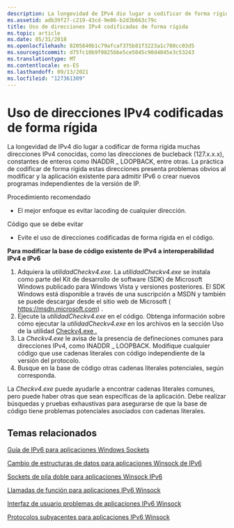 ```yaml
---
description: La longevidad de IPv4 dio lugar a codificar de forma rígida muchas direcciones IPv4 conocidas, como las direcciones de bucleback (127.x.x.x), constantes de enteros como INADDR \_ LOOPBACK, entre otras.
ms.assetid: adb39f27-c219-43cd-9e86-b2d3b663c79c
title: Uso de direcciones IPv4 codificadas de forma rígida
ms.topic: article
ms.date: 05/31/2018
ms.openlocfilehash: 8205840b1c79afcaf375b81f3223a1c780cc03d5
ms.sourcegitcommit: d75fc10b9f0825bbe5ce5045c90d4045e3c53243
ms.translationtype: MT
ms.contentlocale: es-ES
ms.lasthandoff: 09/13/2021
ms.locfileid: "127361309"
---
```

# <a name="use-of-hardcoded-ipv4-addresses"></a>Uso de direcciones IPv4 codificadas de forma rígida

La longevidad de IPv4 dio lugar a codificar de forma rígida muchas direcciones IPv4 conocidas, como las direcciones de bucleback (127.x.x.x), constantes de enteros como INADDR \_ LOOPBACK, entre otras. La práctica de codificar de forma rígida estas direcciones presenta problemas obvios al modificar y la aplicación existente para admitir IPv6 o crear nuevos programas independientes de la versión de IP.

Procedimiento recomendado

-   El mejor enfoque es evitar lacoding de cualquier dirección.

Código que se debe evitar

-   Evite el uso de direcciones codificadas de forma rígida en el código.

**Para modificar la base de código existente de IPv4 a interoperabilidad IPv4 e IPv6**

1.  Adquiera la *utilidadCheckv4.exe.* La *utilidadCheckv4.exe* se instala como parte del Kit de desarrollo de software (SDK) de Microsoft Windows publicado para Windows Vista y versiones posteriores. El SDK Windows está disponible a través de una suscripción a MSDN y también se puede descargar desde el sitio web de Microsoft ( https://msdn.microsoft.com) .
2.  Ejecute la *utilidadCheckv4.exe* en el código. Obtenga información sobre cómo ejecutar la *utilidadCheckv4.exe* en los archivos en la sección Uso de la utilidad [Checkv4.exe .](using-the-checkv4-exe-utility-2.md)
3.  La *Checkv4.exe* le avisa de la presencia de defineciones comunes para direcciones IPv4, como INADDR \_ LOOPBACK. Modifique cualquier código que use cadenas literales con código independiente de la versión del protocolo.
4.  Busque en la base de código otras cadenas literales potenciales, según corresponda.

La *Checkv4.exe* puede ayudarle a encontrar cadenas literales comunes, pero puede haber otras que sean específicas de la aplicación. Debe realizar búsquedas y pruebas exhaustivas para asegurarse de que la base de código tiene problemas potenciales asociados con cadenas literales.

## <a name="related-topics"></a>Temas relacionados

<dl> <dt>

[Guía de IPv6 para aplicaciones Windows Sockets](ipv6-guide-for-windows-sockets-applications-2.md)
</dt> <dt>

[Cambio de estructuras de datos para aplicaciones Winsock de IPv6](changing-data-structures-2.md)
</dt> <dt>

[Sockets de pila doble para aplicaciones Winsock IPv6](dual-stack-sockets.md)
</dt> <dt>

[Llamadas de función para aplicaciones IPv6 Winsock](function-calls-2.md)
</dt> <dt>

[Interfaz de usuario problemas de aplicaciones IPv6 Winsock](user-interface-issues-2.md)
</dt> <dt>

[Protocolos subyacentes para aplicaciones IPv6 Winsock](underlying-protocols-2.md)
</dt> </dl>

 

 



